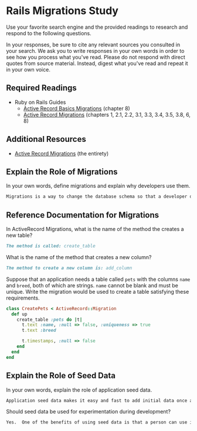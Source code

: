 # Rails Migrations Study

Use your favorite search engine and the provided readings to research and
respond to the following questions.

In your responses, be sure to cite any relevant sources you consulted in your
search. We ask you to write responses in your own words in order to see how you
process what you've read. Please do not respond with direct quotes from source
material. Instead, digest what you've read and repeat it in your own voice.

## Required Readings

-   Ruby on Rails Guides
    -   [Active Record Basics Migrations](http://guides.rubyonrails.org/active_record_basics.html#migrations)
        (chapter 8)
    -   [Active Record Migrations](http://guides.rubyonrails.org/active_record_migrations.html)
        (chapters 1, 2.1, 2.2, 3.1, 3.3, 3.4, 3.5, 3.8, 6, 8)

## Additional Resources
-   [Active Record Migrations](http://guides.rubyonrails.org/active_record_migrations.html)
    (the entirety)

## Explain the Role of Migrations

In your own words, define migrations and explain why developers use them.

```md
Migrations is a way to change the database schema so that a developer does not have to write SQL by hand.
```

## Reference Documentation for Migrations

In ActiveRecord Migrations, what is the name of the method the creates a new
table?

```md
The method is called: create_table
```

What is the name of the method that creates a new column?

```md
The method to create a new column is: add_column
```

Suppose that an application needs a table called `pets` with the columns `name`
and `breed`, both of which are strings. `name` cannot be blank and must be
unique. Write the migration would be used to create a table satisfying these
requirements.

```ruby
class CreatePets < ActiveRecord::Migration
  def up
    create_table :pets do |t|
      t.text :name, :null => false, :uniqueness => true
      t.text :breed

      t.timestamps, :null => false
    end
  end
end
```

## Explain the Role of Seed Data

In your own words, explain the role of application seed data.

```md
Application seed data makes it easy and fast to add initial data once a database has been established.
```

Should seed data be used for experimentation during development?

```md
Yes.  One of the benefits of using seed data is that a person can use it in test environments (where the database usually has to be roloaded frequently).
```
